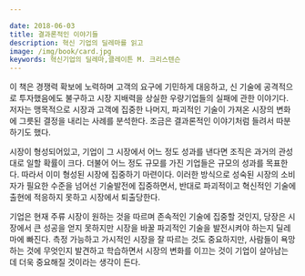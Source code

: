 ```yaml
---

date: 2018-06-03
title: 결과론적인 이야기들
description: 혁신 기업의 딜레마를 읽고
image: /img/book/card.jpg
keywords: 혁신기업의 딜레마,클레이튼 M. 크리스텐슨
---
```


이 책은 경쟁력 확보에 노력하며 고객의 요구에 기민하게 대응하고, 신 기술에 공격적으로 투자했음에도 불구하고 시장 지배력을 상실한 우량기업들의 실패에 관한 이야기다. 저자는 맹목적으로 시장과 고객에 집중한 나머지, 파괴적인 기술이 가져온 시장의 변화에 그릇된 결정을 내리는 사례를 분석한다. 조금은 결과론적인 이야기처럼 들려서 따분하기도 했다.

시장이 형성되어있고, 기업이 그 시장에서 어느 정도 성과를 낸다면 조직은 과거의 관성대로 일할 확률이 크다. 더불어 어느 정도 규모를 가진 기업들은 규모의 성과를 목표한다. 따라서 이미 형성된 시장에 집중하기 마련이다. 이러한 방식으로 성숙된 시장의 소비자가 필요한 수준을 넘어선 기술발전에  집중하면서, 반대로 파괴적이고 혁신적인 기술에 출현에 적응하지 못하고 시장에서 퇴출당한다.

기업은 현재 주류 시장이 원하는 것을 따르며 존속적인 기술에 집중할 것인지, 당장은 시장에서 큰 성공을 얻지 못하지만 시장을 바꿀 파괴적인 기술을 발전시켜야 하는지 딜레마에 빠진다. 측정 가능하고 가시적인 시장을 잘 따르는 것도 중요하지만, 사람들이 욕망하는 것에 무엇인지 발견하고 학습하면서 시장의 변화를 이끄는 것이 기업이 살아남는 데 더욱 중요해질 것이라는 생각이 든다.

